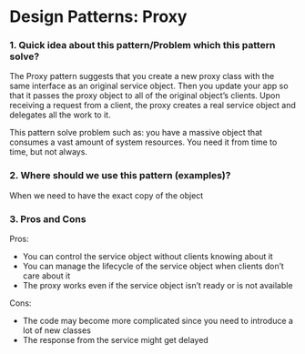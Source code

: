 # Design Patterns: Proxy

### 1. Quick idea about this pattern/Problem which this pattern solve?
The Proxy pattern suggests that you create a new proxy class with the same interface as an original service object. Then you update your app so that it passes the proxy object to all of the original object’s clients. Upon receiving a request from a client, the proxy creates a real service object and delegates all the work to it.

This pattern solve problem such as: you have a massive object that consumes a vast amount of system resources. You need it from time to time, but not always.
### 2. Where should we use this pattern (examples)?
When we need to have the exact copy of the object
### 3. Pros and Cons
Pros:
- You can control the service object without clients knowing about it
- You can manage the lifecycle of the service object when clients don’t care about it
- The proxy works even if the service object isn’t ready or is not available

Cons:
- The code may become more complicated since you need to introduce a lot of new classes
- The response from the service might get delayed